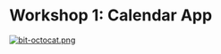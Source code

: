 # Workshop 1: Calendar App

[![bit-octocat.png](https://i.postimg.cc/JzxhSxxy/bit-octocat.png)](https://postimg.cc/hXJgd9Hg)